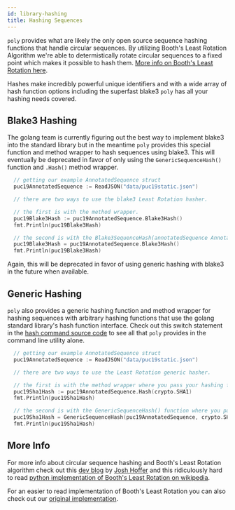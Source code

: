 ```yaml
---
id: library-hashing
title: Hashing Sequences
---
```


`poly` provides what are likely the only open source sequence hashing functions that handle circular sequences. By utilizing Booth's Least Rotation Algorithm we're able to determistically rotate circular sequences to a fixed point which makes it possible to hash them. [More info on Booth's Least Rotation here](#more-info).

Hashes make incredibly powerful unique identifiers and with a wide array of hash function options including the superfast blake3 `poly` has all your hashing needs covered.

## Blake3 Hashing

The golang team is currently figuring out the best way to implement blake3 into the standard library but in the meantime `poly` provides this special function and method wrapper to hash sequences using blake3. This will eventually be deprecated in favor of only using the `GenericSequenceHash()` function and `.Hash()` method wrapper.

```go
  // getting our example AnnotatedSequence struct
  puc19AnnotatedSequence := ReadJSON("data/puc19static.json")

  // there are two ways to use the blake3 Least Rotation hasher.

  // the first is with the method wrapper.
  puc19Blake3Hash := puc19AnnotatedSequence.Blake3Hash()
  fmt.Println(puc19Blake3Hash)

  // the second is with the Blake3SequenceHash(annotatedSequence AnnotatedSequence) function.
  puc19Blake3Hash = puc19AnnotatedSequence.Blake3Hash()
  fmt.Println(puc19Blake3Hash)
```

Again, this will be deprecated in favor of using generic hashing with blake3 in the future when available.

## Generic Hashing

`poly` also provides a generic hashing function and method wrapper for hashing sequences with arbitrary hashing functions that use the golang standard library's hash function interface. Check out this switch statement in the [hash command source code](https://github.com/TimothyStiles/poly/blob/f51ec1c08820394d7cab89a5a4af92d9b803f0a4/commands.go#L261) to see all that `poly` provides in the command line utility alone.

```go
  // getting our example AnnotatedSequence struct
  puc19AnnotatedSequence := ReadJSON("data/puc19static.json")

  // there are two ways to use the Least Rotation generic hasher.

  // the first is with the method wrapper where you pass your hashing function as an argument.
  puc19Sha1Hash := puc19AnnotatedSequence.Hash(crypto.SHA1)
  fmt.Println(puc19Sha1Hash)

  // the second is with the GenericSequenceHash() function where you pass an AnnotatedSequence along with a hash function as arguments.
  puc19Sha1Hash = GenericSequenceHash(puc19AnnotatedSequence, crypto.SHA1)
  fmt.Println(puc19Sha1Hash)
```

## More Info
For more info about circular sequence hashing and Booth's Least Rotation algorithm check out this [dev blog](https://www.ginkgobioworks.com/2020/04/20/fast-database-lookups-for-circular-dna-sequences/) by [Josh Hoffer](https://twitter.com/hofer) and this ridiculously hard to read [python implementation of Booth's Least Rotation on wikipedia](https://en.wikipedia.org/wiki/Lexicographically_minimal_string_rotation#Booth's_Algorithm).

For an easier to read implementation of Booth's Least Rotation you can also check out our [original implementation](https://github.com/TimothyStiles/poly/blob/346e3eb58cdd74db14eba333ba428256f77c93b0/hash.go#L40).